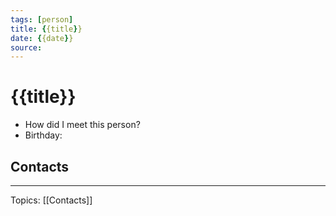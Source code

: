 ```yaml
---
tags: [person]
title: {{title}}
date: {{date}}
source: 
---
```


# {{title}}

- How did I meet this person?
- Birthday:

## Contacts

---

Topics: [[Contacts]]